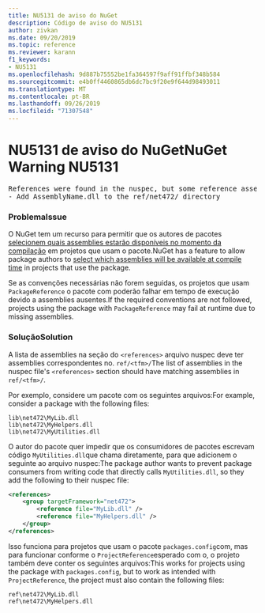 ```yaml
---
title: NU5131 de aviso do NuGet
description: Código de aviso do NU5131
author: zivkan
ms.date: 09/20/2019
ms.topic: reference
ms.reviewer: karann
f1_keywords:
- NU5131
ms.openlocfilehash: 9d887b75552be1fa364597f9aff91ffbf348b584
ms.sourcegitcommit: e4b0ff4460865db6dc7bc9f20e9f644d98493011
ms.translationtype: MT
ms.contentlocale: pt-BR
ms.lasthandoff: 09/26/2019
ms.locfileid: "71307548"
---
```

# <a name="nuget-warning-nu5131"></a><span data-ttu-id="ac038-103">NU5131 de aviso do NuGet</span><span class="sxs-lookup"><span data-stu-id="ac038-103">NuGet Warning NU5131</span></span>

<pre>References were found in the nuspec, but some reference assemblies were not found in both the nuspec and ref folder. Add the following reference assemblies:
- Add AssemblyName.dll to the ref/net472/ directory</pre>

### <a name="issue"></a><span data-ttu-id="ac038-104">Problema</span><span class="sxs-lookup"><span data-stu-id="ac038-104">Issue</span></span>

<span data-ttu-id="ac038-105">O NuGet tem um recurso para permitir que os autores de pacotes [selecionem quais assemblies estarão disponíveis no momento da compilação](https://docs.microsoft.com/en-gb/nuget/create-packages/select-assemblies-referenced-by-projects) em projetos que usam o pacote.</span><span class="sxs-lookup"><span data-stu-id="ac038-105">NuGet has a feature to allow package authors to [select which assemblies will be available at compile time](https://docs.microsoft.com/en-gb/nuget/create-packages/select-assemblies-referenced-by-projects) in projects that use the package.</span></span>

<span data-ttu-id="ac038-106">Se as convenções necessárias não forem seguidas, os projetos que usam `PackageReference` o pacote com poderão falhar em tempo de execução devido a assemblies ausentes.</span><span class="sxs-lookup"><span data-stu-id="ac038-106">If the required conventions are not followed, projects using the package with `PackageReference` may fail at runtime due to missing assemblies.</span></span>

### <a name="solution"></a><span data-ttu-id="ac038-107">Solução</span><span class="sxs-lookup"><span data-stu-id="ac038-107">Solution</span></span>

<span data-ttu-id="ac038-108">A lista de assemblies na seção do `<references>` arquivo nuspec deve ter assemblies correspondentes no. `ref/<tfm>/`</span><span class="sxs-lookup"><span data-stu-id="ac038-108">The list of assemblies in the nuspec file's `<references>` section should have matching assemblies in `ref/<tfm>/`.</span></span>

<span data-ttu-id="ac038-109">Por exemplo, considere um pacote com os seguintes arquivos:</span><span class="sxs-lookup"><span data-stu-id="ac038-109">For example, consider a package with the following files:</span></span>

```text
lib\net472\MyLib.dll
lib\net472\MyHelpers.dll
lib\net472\MyUtilities.dll
```

<span data-ttu-id="ac038-110">O autor do pacote quer impedir que os consumidores de pacotes escrevam código `MyUtilities.dll`que chama diretamente, para que adicionem o seguinte ao arquivo nuspec:</span><span class="sxs-lookup"><span data-stu-id="ac038-110">The package author wants to prevent package consumers from writing code that directly calls `MyUtilities.dll`, so they add the following to their nuspec file:</span></span>

```xml
<references>
    <group targetFramework="net472">
        <reference file="MyLib.dll" />
        <reference file="MyHelpers.dll" />
    </group>
</references>
```

<span data-ttu-id="ac038-111">Isso funciona para projetos que usam o pacote `packages.config`com, mas para funcionar conforme o `ProjectReference`esperado com o, o projeto também deve conter os seguintes arquivos:</span><span class="sxs-lookup"><span data-stu-id="ac038-111">This works for projects using the package with `packages.config`, but to work as intended with `ProjectReference`, the project must also contain the following files:</span></span>

```text
ref\net472\MyLib.dll
ref\net472\MyHelpers.dll
```

